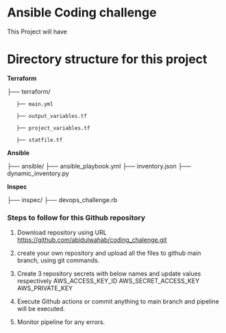 # Ansible Coding challenge
This Project will have 


# Directory structure for this project

**Terraform**

├── terraform/

       ├── main.yml

       ├── output_variables.tf

       ├── project_variables.tf

       ├── statfile.tf

**Ansible**

├── ansible/
       ├── ansible_playbook.yml
       ├── inventory.json
       ├── dynamic_inventory.py

**Inspec**

├── inspec/
       ├── devops_challenge.rb



 
### Steps to follow for this Github repository

1. Download repository using URL https://github.com/abidulwahab/coding_chalenge.git
2. create your own repository and upload all the files to github main branch, using git commands.
3. Create 3 repository secrets with below names and update values respectively
    AWS_ACCESS_KEY_ID 
    AWS_SECRET_ACCESS_KEY
    AWS_PRIVATE_KEY
   
5. Execute Github actions or commit anything to main branch and pipeline will be executed.
6. Monitor pipeline for any errors.

